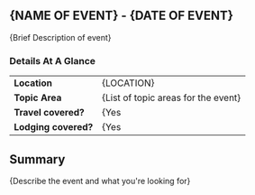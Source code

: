 ## {NAME OF EVENT} - {DATE OF EVENT}

{Brief Description of event}

### Details At A Glance

|                      |                                     |     
| -------------------- | ----------------------------------- |
| __Location__         | {LOCATION}                          |
| __Topic Area__       | {List of topic areas for the event} |
| __Travel covered?__  | {Yes|No}                            |
| __Lodging covered?__ | {Yes|No}                            |

## Summary

{Describe the event and what you're looking for}
